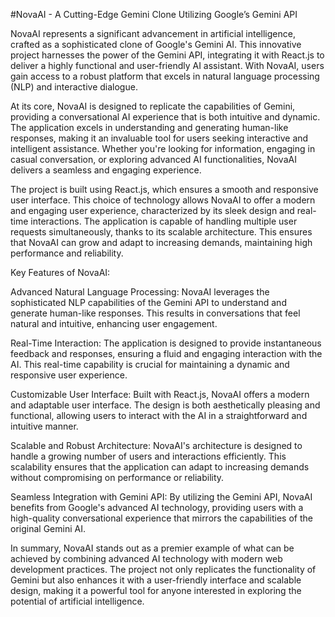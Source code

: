 #NovaAI - A Cutting-Edge Gemini Clone Utilizing Google’s Gemini API

NovaAI represents a significant advancement in artificial intelligence, crafted as a sophisticated clone of Google's Gemini AI. This innovative project harnesses the power of the Gemini API, integrating it with React.js to deliver a highly functional and user-friendly AI assistant. With NovaAI, users gain access to a robust platform that excels in natural language processing (NLP) and interactive dialogue.

At its core, NovaAI is designed to replicate the capabilities of Gemini, providing a conversational AI experience that is both intuitive and dynamic. The application excels in understanding and generating human-like responses, making it an invaluable tool for users seeking interactive and intelligent assistance. Whether you're looking for information, engaging in casual conversation, or exploring advanced AI functionalities, NovaAI delivers a seamless and engaging experience.

The project is built using React.js, which ensures a smooth and responsive user interface. This choice of technology allows NovaAI to offer a modern and engaging user experience, characterized by its sleek design and real-time interactions. The application is capable of handling multiple user requests simultaneously, thanks to its scalable architecture. This ensures that NovaAI can grow and adapt to increasing demands, maintaining high performance and reliability.

Key Features of NovaAI:

Advanced Natural Language Processing: NovaAI leverages the sophisticated NLP capabilities of the Gemini API to understand and generate human-like responses. This results in conversations that feel natural and intuitive, enhancing user engagement.

Real-Time Interaction: The application is designed to provide instantaneous feedback and responses, ensuring a fluid and engaging interaction with the AI. This real-time capability is crucial for maintaining a dynamic and responsive user experience.

Customizable User Interface: Built with React.js, NovaAI offers a modern and adaptable user interface. The design is both aesthetically pleasing and functional, allowing users to interact with the AI in a straightforward and intuitive manner.

Scalable and Robust Architecture: NovaAI's architecture is designed to handle a growing number of users and interactions efficiently. This scalability ensures that the application can adapt to increasing demands without compromising on performance or reliability.

Seamless Integration with Gemini API: By utilizing the Gemini API, NovaAI benefits from Google's advanced AI technology, providing users with a high-quality conversational experience that mirrors the capabilities of the original Gemini AI.

In summary, NovaAI stands out as a premier example of what can be achieved by combining advanced AI technology with modern web development practices. The project not only replicates the functionality of Gemini but also enhances it with a user-friendly interface and scalable design, making it a powerful tool for anyone interested in exploring the potential of artificial intelligence.
